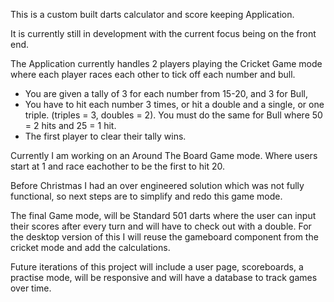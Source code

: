 This is a custom built darts calculator and score keeping Application.

It is currently still in development with the current focus being on the front end. 

The Application currently handles 2 players playing the Cricket Game mode where each player races each other to tick off each number and bull. 
- You are given a tally of 3 for each number from 15-20, and 3 for Bull, 
- You have to hit each number 3 times, or hit a double and a single, or one triple. (triples = 3, doubles = 2). You must do the same for Bull where 50 = 2 hits and 25 = 1 hit. 
- The first player to clear their tally wins. 

Currently I am working on an Around The Board Game mode. Where users start at 1 and race eachother to be the first to hit 20. 

Before Christmas I had an over engineered solution which was not fully functional, so next steps are to simplify and redo this game mode. 


The final Game mode, will be Standard 501 darts where the user can input their scores after every turn and will have to check out with a double. For the desktop version of this I will reuse the gameboard component from the cricket mode and add the calculations.

Future iterations of this project will include a user page, scoreboards, a practise mode, will be responsive and will have a database to track games over time.